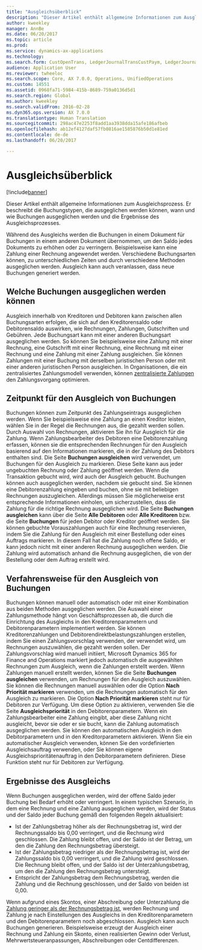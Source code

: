 ```yaml
---
title: "Ausgleichsüberblick"
description: "Dieser Artikel enthält allgemeine Informationen zum Ausgleichsprozess. Er beschreibt die Buchungstypen, die ausgeglichen werden können, wann und wie Buchungen ausgeglichen werden und die Ergebnisse des Ausgleichsprozesses."
author: kweekley
manager: AnnBe
ms.date: 06/20/2017
ms.topic: article
ms.prod: 
ms.service: dynamics-ax-applications
ms.technology: 
ms.search.form: CustOpenTrans, LedgerJournalTransCustPaym, LedgerJournalTransVendPaym, VendOpenTrans
audience: Application User
ms.reviewer: twheeloc
ms.search.scope: Core, AX 7.0.0, Operations, UnifiedOperations
ms.custom: 14551
ms.assetid: 0968fa71-5984-415b-8689-759a0136d5d1
ms.search.region: Global
ms.author: kweekley
ms.search.validFrom: 2016-02-28
ms.dyn365.ops.version: AX 7.0.0
ms.translationtype: Human Translation
ms.sourcegitcommit: 298ac47e2253f8add1aa3938dda15afe186afbeb
ms.openlocfilehash: ab12ef4127daf57fb0816ae1585876b50d1e81ed
ms.contentlocale: de-de
ms.lasthandoff: 06/20/2017

---
```


# <a name="settlement-overview"></a>Ausgleichsüberblick

[!include[banner](../includes/banner.md)]


Dieser Artikel enthält allgemeine Informationen zum Ausgleichsprozess. Er beschreibt die Buchungstypen, die ausgeglichen werden können, wann und wie Buchungen ausgeglichen werden und die Ergebnisse des Ausgleichsprozesses.

Während des Ausgleichs werden die Buchungen in einem Dokument für Buchungen in einem anderen Dokument übernommen, um den Saldo jedes Dokuments zu erhöhen oder zu verringern. Beispielsweise kann eine Zahlung einer Rechnung angewendet werden. Verschiedene Buchungsarten können, zu unterschiedlichen Zeiten und durch verschiedene Methoden ausgeglichen werden. Ausgleich kann auch veranlassen, dass neue Buchungen generiert werden.

## <a name="what-transactions-can-be-settled"></a>Welche Buchungen ausgeglichen werden können
Ausgleich innerhalb von Kreditoren und Debitoren kann zwischen allen Buchungsarten erfolgen, die sich auf den Kreditorensaldo oder Debitorensaldo auswirken, wie Rechnungen, Zahlungen, Gutschriften und Gebühren. Jede Buchungsart kann mit einer anderen Buchungsart ausgeglichen werden. So können Sie beispielsweise eine Zahlung mit einer Rechnung, eine Gutschrift mit einer Rechnung, eine Rechnung mit einer Rechnung und eine Zahlung mit einer Zahlung ausgleichen. Sie können Zahlungen mit einer Buchung mit derselben juristischen Person oder mit einer anderen juristischen Person ausgleichen. In Organisationen, die ein zentralisiertes Zahlungsmodell verwenden, können [zentralisierte Zahlungen](set-up-centralized-payments.md) den Zahlungsvorgang optimieren.

## <a name="when-to-settle-transactions"></a>Zeitpunkt für den Ausgleich von Buchungen
Buchungen können zum Zeitpunkt des Zahlungseintrags ausgeglichen werden. Wenn Sie beispielsweise eine Zahlung an einen Kreditor leisten, wählen Sie in der Regel die Rechnungen aus, die gezahlt werden sollen. Durch Auswahl von Rechnungen, aktivieren Sie ihn für Ausgleich für die Zahlung. Wenn Zahlungsbearbeiter des Debitoren eine Debitorenzahlung erfassen, können sie die entsprechenden Rechnungen für den Ausgleich basierend auf den Informationen markieren, die in der Zahlung des Debitors enthalten sind. Die Seite **Buchungen ausgleichen** wird verwendet, um Buchungen für den Ausgleich zu markieren. Diese Seite kann aus jeder ungebuchten Rechnung oder Zahlung geöffnet werden. Wenn die Transaktion gebucht wird, wird auch der Ausgleich gebucht. Buchungen können auch ausgeglichen werden, nachdem sie gebucht sind. Sie können eine Debitorenzahlung eingeben und buchen, ohne sie mit beliebigen Rechnungen auszugleichen. Allerdings müssen Sie möglicherweise erst entsprechende Informationen einholen, um sicherzustellen, dass die Zahlung für die richtige Rechnung ausgeglichen wird. Die Seite **Buchungen ausgleichen** kann über die Seite **Alle Debitoren** oder **Alle Kreditoren** bzw. die Seite **Buchungen** für jeden Debitor oder Kreditor geöffnet werden. Sie können gebuchte Vorauszahlungen auch für eine Rechnung reservieren, indem Sie die Zahlung für den Ausgleich mit einer Bestellung oder eines Auftrags markieren. In diesem Fall hat die Zahlung noch offene Saldo, er kann jedoch nicht mit einer anderen Rechnung ausgeglichen werden. Die Zahlung wird automatisch anhand die Rechnung ausgeglichen, die von der Bestellung oder dem Auftrag erstellt wird.

## <a name="how-to-settle-transactions"></a>Verfahrensweise für den Ausgleich von Buchungen
Buchungen können manuell oder automatisch oder mit einer Kombination aus beiden Methoden ausgeglichen werden. Die Auswahl einer Zahlungsmethode hängt von Geschäftsprozessen ab, die durch die Einrichtung des Ausgleichs in den Kreditorenparametern und Debitorenparametern implementiert werden. Sie können Kreditorenzahlungen und Debitorendirektbelastungszahlungen erstellen, indem Sie einen Zahlungsvorschlag verwenden, der verwendet wird, um Rechnungen auszuwählen, die gezahlt werden sollen. Der Zahlungsvorschlag wird manuell initiiert, Microsoft Dynamics 365 for Finance and Operations markiert jedoch automatisch die ausgewählten Rechnungen zum Ausgleich, wenn die Zahlungen erstellt werden. Wenn Zahlungen manuell erstellt werden, können Sie die Seite **Buchungen ausgleichen** verwenden, um Rechnungen für den Ausgleich auszuwählen. Sie können die Rechnungen manuell auswählen oder die Option **Nach Priorität markieren** verwenden, um die Rechnungen automatisch für den Ausgleich zu markieren. Die Option **Nach Priorität markieren** steht nur für Debitoren zur Verfügung. Um diese Option zu aktivieren, verwenden Sie die Seite **Ausgleichspriorität** in den Debitorenparametern. Wenn ein Zahlungsbearbeiter eine Zahlung eingibt, aber diese Zahlung nicht ausgleicht, bevor sie oder er sie bucht, kann die Zahlung automatisch ausgeglichen werden. Sie können den automatischen Ausgleich in den Debitorparametern und in den Kreditorparametern aktivieren. Wenn Sie ein automatischer Ausgleich verwenden, können Sie den vordefinierten Ausgleichsauftrag verwenden, oder Sie können eigene Ausgleichsprioritätenauftrag in den Debitorparametern definieren. Diese Funktion steht nur für Debitoren zur Verfügung.

## <a name="results-of-settlement"></a>Ergebnisse des Ausgleichs
Wenn Buchungen ausgeglichen werden, wird der offene Saldo jeder Buchung bei Bedarf erhöht oder verringert. In einem typischen Szenario, in dem eine Rechnung und eine Zahlung ausgeglichen werden, wird der Status und der Saldo jeder Buchung gemäß den folgenden Regeln aktualisiert:

-   Ist der Zahlungsbetrag höher als der Rechnungsbetrag ist, wird der Rechnungssaldo bis 0,00 verringert, und die Rechnung wird geschlossen. Die Zahlung bleibt offen, und der Saldo ist der Betrag, um den die Zahlung den Rechnungsbetrag übersteigt.
-   Ist der Zahlungsbetrag niedriger als der Rechnungsbetrag ist, wird der Zahlungssaldo bis 0,00 verringert, und die Zahlung wird geschlossen. Die Rechnung bleibt offen, und der Saldo ist der Unterzahlungsbetrag, um den die Zahlung den Rechnungsbetrag untersteigt.
-   Entspricht der Zahlungsbetrag dem Rechnungsbetrag, werden die Zahlung und die Rechnung geschlossen, und der Saldo von beiden ist 0,00.

Wenn aufgrund eines Skontos, einer Abschreibung oder Unterzahlung die [Zahlung geringer als der Rechnungsbetrag ist](../accounts-payable/vendor-payments-partial-amount.md), werden Rechnung und Zahlung je nach Einstellungen des Ausgleichs in den Kreditorenparametern und den Debitorenparametern noch abgeschlossen. Ausgleich kann auch Buchungen generieren. Beispielsweise erzeugt der Ausgleich einer Rechnung und Zahlung ein Skonto, einen realisierten Gewinn oder Verlust, Mehrwertsteueranpassungen, Abschreibungen oder Centdifferenzen.




